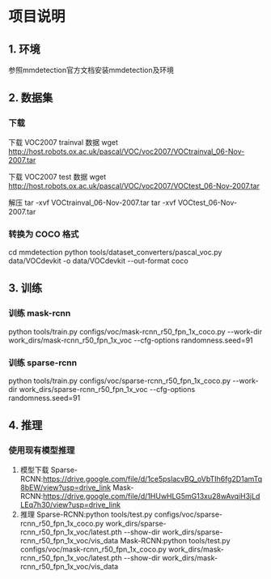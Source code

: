 # 项目说明
## 1. 环境
参照mmdetection官方文档安装mmdetection及环境
## 2. 数据集
### 下载
下载 VOC2007 trainval 数据
wget http://host.robots.ox.ac.uk/pascal/VOC/voc2007/VOCtrainval_06-Nov-2007.tar

下载 VOC2007 test 数据
wget http://host.robots.ox.ac.uk/pascal/VOC/voc2007/VOCtest_06-Nov-2007.tar

解压
tar -xvf VOCtrainval_06-Nov-2007.tar
tar -xvf VOCtest_06-Nov-2007.tar

### 转换为 COCO 格式
cd mmdetection
python tools/dataset_converters/pascal_voc.py data/VOCdevkit -o data/VOCdevkit --out-format coco

## 3. 训练
### 训练 mask-rcnn
python tools/train.py configs/voc/mask-rcnn_r50_fpn_1x_coco.py --work-dir work_dirs/mask-rcnn_r50_fpn_1x_voc --cfg-options randomness.seed=91

### 训练 sparse-rcnn
python tools/train.py configs/voc/sparse-rcnn_r50_fpn_1x_coco.py --work-dir work_dirs/sparse-rcnn_r50_fpn_1x_voc --cfg-options randomness.seed=91

## 4. 推理
### 使用现有模型推理
1. 模型下载
Sparse-RCNN:https://drive.google.com/file/d/1ce5pslacvBQ_oVbTIh6fg2D1amTq8bEW/view?usp=drive_link
Mask-RCNN:https://drive.google.com/file/d/1HUwHLG5mG13xu28wAvqiH3jLdLEq7h30/view?usp=drive_link
2. 推理
Sparse-RCNN:python tools/test.py configs/voc/sparse-rcnn_r50_fpn_1x_coco.py work_dirs/sparse-rcnn_r50_fpn_1x_voc/latest.pth --show-dir work_dirs/sparse-rcnn_r50_fpn_1x_voc/vis_data
Mask-RCNN:python tools/test.py configs/voc/mask-rcnn_r50_fpn_1x_coco.py work_dirs/mask-rcnn_r50_fpn_1x_voc/latest.pth --show-dir work_dirs/mask-rcnn_r50_fpn_1x_voc/vis_data
